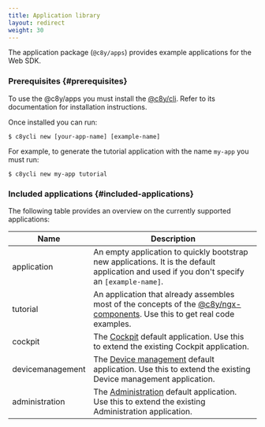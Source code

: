 ```yaml
---
title: Application library
layout: redirect
weight: 30
---
```



The application package (`@c8y/apps`) provides example applications for the Web SDK.

### Prerequisites {#prerequisites}

To use the @c8y/apps you must install the [@c8y/cli](/web/development-tools/#c8y-cli). Refer to its documentation for installation instructions.

Once installed you can run:

```
$ c8ycli new [your-app-name] [example-name]
```

For example, to generate the tutorial application with the name `my-app` you must run:

```
$ c8ycli new my-app tutorial
```

### Included applications {#included-applications}

The following table provides an overview on the currently supported applications:

<table>
<col style="width:20%">
<col style="width:80%">
<thead>
<tr>
<th>Name</th>
<th>Description</th>
</tr>
</thead>
<tbody>
<tr>
<td>application</td>
<td>An empty application to quickly bootstrap new applications. It is the default application and used if you don't specify an <code>[example-name]</code>.</td>
</tr>
<tr>
<td>tutorial</td>
<td>An application that already assembles most of the concepts of the <a href="/web/libraries/#component-library-ngx">@c8y/ngx-components</a>. Use this to get real code examples.</td>
</tr>
<tr>
<td>cockpit</td>
<td>The <a href="/cockpit/cockpit-introduction/">Cockpit</a> default application. Use this to extend the existing Cockpit application.</td>
</tr>
<tr>
<td>devicemanagement</td>
<td>The <a href="/device-management-application/home-dashboard/">Device management</a> default application. Use this to extend the existing Device management application.</td>
</tr>
<tr>
<td>administration</td>
<td>The <a href="/standard-tenant/">Administration</a> default application. Use this to extend the existing Administration application.</td>
</tr>
</tbody>
</table>

